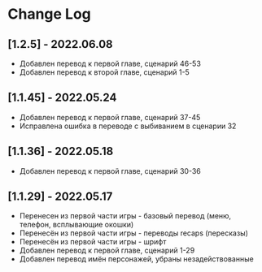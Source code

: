 # Change Log

## [1.2.5] - 2022.06.08
- Добавлен перевод к первой главе, сценарий 46-53
- Добавлен перевод к второй главе, сценарий 1-5

## [1.1.45] - 2022.05.24
- Добавлен перевод к первой главе, сценарий 37-45
- Исправлена ошибка в переводе с выбиванием в сценарии 32

## [1.1.36] - 2022.05.18
- Добавлен перевод к первой главе, сценарий 30-36

## [1.1.29] - 2022.05.17
- Перенесен из первой части игры - базовый перевод (меню, телефон, всплывающие окошки)
- Перенесён из первой части игры - переводы recaps (пересказы)
- Перенесён из первой части игры - шрифт
- Добавлен перевод к первой главе, сценарий 1-29
- Добавлен перевод имён персонажей, убраны незадействованные
